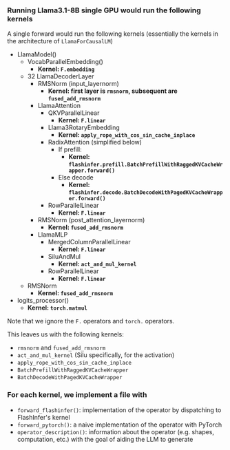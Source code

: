 ### Running Llama3.1-8B single GPU would run the following kernels

A single forward would run the following kernels (essentially the kernels in the architecture of `LlamaForCausalLM`)

- LlamaModel()
    - VocabParallelEmbedding()
        - **Kernel: `F.embedding`**
    - 32 LlamaDecoderLayer
        - RMSNorm (input_layernorm)
            - **Kernel: first layer is `rmsnorm`, subsequent are `fused_add_rmsnorm`**
        - LlamaAttention
            - QKVParallelLinear
                - **Kernel: `F.linear`**
            - Llama3RotaryEmbedding
                - **Kernel: `apply_rope_with_cos_sin_cache_inplace`**
            - RadixAttention (simplified below)
                - If prefill:
                    - **Kernel: `flashinfer.prefill.BatchPrefillWithRaggedKVCacheWrapper.forward()`**
                - Else decode
                    - **Kernel: `flashinfer.decode.BatchDecodeWithPagedKVCacheWrapper.forward()`**
            - RowParallelLinear
                - **Kernel: `F.linear`**
        - RMSNorm (post_attention_layernorm)
            - **Kernel: `fused_add_rmsnorm`**
        - LlamaMLP
            - MergedColumnParallelLinear
                - **Kernel: `F.linear`**
            - SiluAndMul
                - **Kernel: `act_and_mul_kernel`**
            - RowParallelLinear
                - **Kernel: `F.linear`**
    - RMSNorm
        - **Kernel: `fused_add_rmsnorm`**
- logits_processor()
    - **Kernel: `torch.matmul`**

Note that we ignore the `F.` operators and `torch.` operators.

This leaves us with the following kernels:
- `rmsnorm` and `fused_add_rmsnorm`
- `act_and_mul_kernel` (Silu specifically, for the activation)
- `apply_rope_with_cos_sin_cache_inplace`
- `BatchPrefillWithRaggedKVCacheWrapper`
- `BatchDecodeWithPagedKVCacheWrapper`

### For each kernel, we implement a file with
- `forward_flashinfer()`: implementation of the operator by dispatching to FlashInfer's kernel
- `forward_pytorch()`: a naive implementation of the operator with PyTorch
- `operator_description()`: information about the operator (e.g. shapes, computation, etc.) with the goal of aiding the LLM to generate
